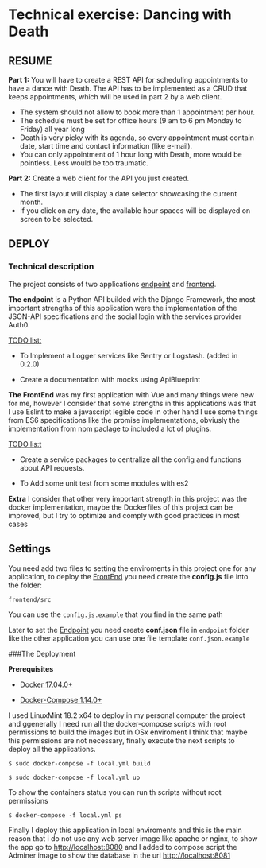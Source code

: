 # Technical exercise: Dancing with Death

## RESUME

**Part 1:**​ You will have to create a REST API for scheduling
appointments to have a dance with Death. The API has to be
implemented as a CRUD that keeps appointments, which will
be used in part 2 by a web client.

-   The system should not allow to book more than 1
appointment per hour.
-   The schedule must be set for office hours (9 am to 6
pm Monday to Friday) all year long
-   Death is very picky with its agenda, so every
appointment must contain date, start time and contact
information (like e-mail).
-   You can only appointment of 1 hour long with Death,
more would be pointless. Less would be too
traumatic.


**Part 2:​** Create a web client for the API you just created.

-   The first layout will display a date selector showcasing the current month.
-   If you click on any date, the available hour spaces will be displayed on screen to be
selected.

## DEPLOY

### Technical description

The project consists of two applications  <u>endpoint</u> and <u>frontend</u>.

**The endpoint** is a Python API builded with the Django Framework, the most important strengths of this application were the implementation of the JSON-API specifications and the social login with the services provider Auth0.

<u>TODO list: </u>

- To Implement a Logger services like Sentry or Logstash. (added in 0.2.0)

- Create a documentation with mocks using ApiBlueprint

**The FrontEnd** was my first application with Vue and many things were new for me, however I consider that some strengths in this applications was that I use Eslint to make a javascript legible code in other hand I use some things from ES6 specifications like the promise implementations, obviusly the implementation from npm paclage to included a lot of plugins.

<u>TODO lis:t</u>

- Create a service packages to centralize all the config and functions about API requests.

- To Add some unit test from some modules with es2

**Extra** I consider that other very important strength in this project was the docker implementation, maybe the Dockerfiles of this project can be improved, but I try to optimize and comply with good practices in most cases

## Settings

You need add two files to setting the enviroments in this project one for any application,
to deploy the <u>FrontEnd</u> you need create the **config.js** file into the folder:


```
frontend/src
```

You can use the ```config.js.example``` that you find in the same path

Later to set the <u>Endpoint</u> you need create **conf.json** file in ```endpoint``` folder like the other application you can use one file template ```conf.json.example```


###The Deployment

**Prerequisites**

-   [Docker 17.04.0+](https://docs.docker.com/engine/installation/)

-   [Docker-Compose 1.14.0+](https://docs.docker.com/compose/install/)

I used LinuxMint 18.2 x64 to deploy in my personal computer the project and ggenerally I need run all the docker-compose scripts with root permissions to build the images but in OSx enviroment I think that maybe this permissions are not necessary, finally execute the next scripts to deploy all the applications.


``` 
$ sudo docker-compose -f local.yml build

$ sudo docker-compose -f local.yml up
```

To show the containers status you can run th scripts without root permissions

```
$ docker-compose -f local.yml ps
```

Finally I deploy this application in local enviroments and this is the main reason that i do not use any web server image like apache or nginx, to show the app go to [http://localhost:8080](http://localhost:8080) and I added to compose script the Adminer image to show the database in the url [http://localhost:8081](http://localhost:8081)

